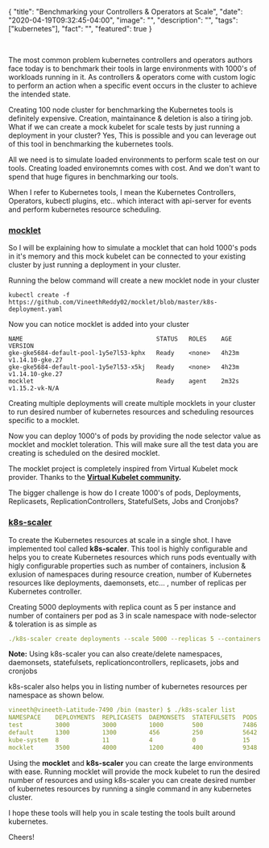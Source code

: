 
{
  "title": "Benchmarking your Controllers & Operators at Scale",
  "date": "2020-04-19T09:32:45-04:00",
  "image": "",
  "description": "",
  "tags": ["kubernetes"],
  "fact": "",
  "featured": true
}

<br/>

The most common problem kubernetes controllers and operators authors face today is to benchmark their tools in large environments with 1000's of workloads running in it. As controllers & operators come with custom logic to perform an action when a specific event occurs in the cluster to achieve the intended state.

Creating 100 node cluster for benchmarking the Kubernetes tools is definitely expensive. Creation, maintainance & deletion is also a tiring job. What if we can create a mock kubelet for scale tests by just running a deployment in your cluster? Yes, This is possible and you can leverage out of this tool in benchmarking the kubernetes tools.

All we need is to simulate loaded environments to perform scale test on our tools. Creating loaded environemnts comes with cost. And we don't want to spend that huge figures in benchmarking our tools.

When I refer to Kubernetes tools, I mean the Kubernetes Controllers, Operators, kubectl plugins, etc.. which interact with api-server for events and perform kubernetes resource scheduling.

### [mocklet](https://github.com/VineethReddy02/mocklet)

So I will be explaining how to simulate a mocklet that can hold 1000's pods in it's memory and this mock kubelet can be connected to your existing cluster by just running a deployment in your cluster.

Running the below command will create a new mocklet node in your cluster

```
kubectl create -f https://github.com/VineethReddy02/mocklet/blob/master/k8s-deployment.yaml
```
Now you can notice mocklet is added into your cluster
```
NAME                                     STATUS   ROLES    AGE     VERSION
gke-gke5684-default-pool-1y5e7l53-kphx   Ready    <none>   4h23m   v1.14.10-gke.27
gke-gke5684-default-pool-1y5e7l53-x5kj   Ready    <none>   4h23m   v1.14.10-gke.27
mocklet                                  Ready    agent    2m32s   v1.15.2-vk-N/A
```


Creating multiple deployments will create multiple mocklets in your cluster to run desired number of kubernetes resources and scheduling resources specific to a mocklet.

Now you can deploy 1000's of pods by providing the node selector value as mocklet and mocklet toleration. This will make sure all the test data you are creating is scheduled on the desired mocklet.

The mocklet project is completely inspired from Virtual Kubelet mock provider. Thanks to the 
**[Virtual Kubelet community](https://github.com/virtual-kubelet/virtual-kubelet).**

The bigger challenge is how do I create 1000's of pods, Deployments, Replicasets, ReplicationControllers, StatefulSets, Jobs and Cronjobs?

### [k8s-scaler](https://github.com/VineethReddy02/k8s-scaler)

To create the Kubernetes resources at scale in a single shot. I have implemented tool called **k8s-scaler**. This tool is highly configurable and helps you to create Kubernetes resources which runs pods eventually with higly configurable properties such as number of containers, inclusion & exlusion of namespaces during resource creation, number of Kubernetes resources like deployments, daemonsets, etc... , number of replicas per Kubernetes controller.  

Creating 5000 deployments with replica count as 5 per instance and number of containers per pod as 3 in scale namespace with node-selector & toleration is as simple as 

```yaml
./k8s-scaler create deployments --scale 5000 --replicas 5 --containers 3 --namespace scale --node-selector type=mocklet --toleration mocklet.io/provider=mock
```

**Note:** Using k8s-scaler you can also create/delete namespaces, daemonsets, statefulsets, replicationcontrollers, replicasets, jobs and cronjobs

k8s-scaler also helps you in listing number of kubernetes resources per namespace as shown below.

```yaml
vineeth@vineeth-Latitude-7490 /bin (master) $ ./k8s-scaler list
NAMESPACE    DEPLOYMENTS  REPLICASETS  DAEMONSETS  STATEFULSETS  PODS  JOBS  CRONJOBS  REPLICATION-CONTROLLERS
test         3000         3000         1000        500           7486  30    10        30               
default      1300         1300         456         250           5642  10    5         5                  
kube-system  8            11           4           0             15    0     0         0               
mocklet      3500         4000         1200        400           9348  50    30        35     
```

Using the **mocklet** and **k8s-scaler** you can create the large environments with ease. Running mocklet will provide the mock kubelet to run the desired number of resources and using k8s-scaler you can create desired number of kubernetes resources by running a single command in any kubernetes cluster.

I hope these tools will help you in scale testing the tools built around kubernetes.

Cheers!




